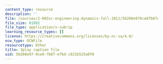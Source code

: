 ```yaml
---
content_type: resource
description: ''
file: /courses/2-003sc-engineering-dynamics-fall-2011/56208e979ce87b87efbdc821b525a0f0_cd8lDtAtJbE.srt
file_size: 81892
file_type: application/x-subrip
learning_resource_types: []
license: https://creativecommons.org/licenses/by-nc-sa/4.0/
ocw_type: OCWFile
resourcetype: Other
title: 3play caption file
uid: 56208e97-9ce8-7b87-efbd-c821b525a0f0
---
```

